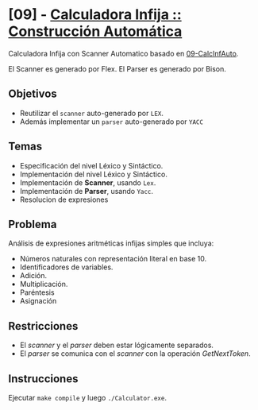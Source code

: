 # [09] - [Calculadora Infija :: Construcción Automática](./Calc.md)

Calculadora Infija con Scanner Automatico basado en [09-CalcInfAuto](../07-CalcInfAuto/README.md).

El  Scanner es generado por Flex.
El  Parser  es generado por Bison.

## Objetivos

- Reutilizar    el      `scanner`   auto-generado por `LEX`.
- Además implementar un `parser`    auto-generado por `YACC`

## Temas

- Especificación del nivel Léxico y Sintáctico.
- Implementación del nivel Léxico y Sintáctico.
- Implementación de **Scanner**, usando `Lex`.
- Implementación de **Parser**, usando `Yacc`.
- Resolucion de expresiones

## Problema

Análisis de expresiones aritméticas infijas simples que incluya:

- Números naturales con representación literal en base 10.
- Identificadores de variables.
- Adición.
- Multiplicación.
- Paréntesis
- Asignación

## Restricciones

- El *scanner* y el *parser* deben estar lógicamente separados.
- El  *parser*  se  comunica  con  el  *scanner*  con  la  operación  *GetNextToken*.

## Instrucciones

Ejecutar `make compile` y luego `./Calculator.exe`.
